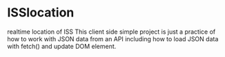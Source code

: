 # ISSlocation
realtime location of ISS
This client side simple project is just a practice of how to work with JSON data from an API including how to load JSON data with fetch() and update DOM element.
